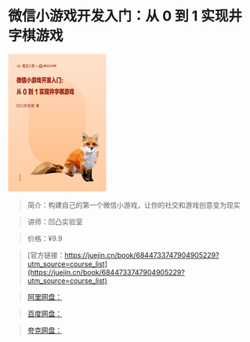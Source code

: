 # 微信小游戏开发入门：从 0 到 1 实现井字棋游戏

![img](../../assets/165eb6f3cb9eb04f~tplv-t2oaga2asx-no-mark_280_280_200_280.png)

> 简介：构建自己的第一个微信小游戏，让你的社交和游戏创意变为现实

> 讲师：凹凸实验室

> 价格：¥9.9

> [官方链接：https://juejin.cn/book/6844733747904905229?utm_source=course_list](https://juejin.cn/book/6844733747904905229?utm_source=course_list)

> [阿里网盘：]()

> [百度网盘：]()

> [夸克网盘：]()

